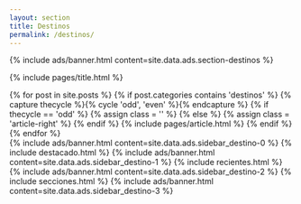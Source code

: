 ```yaml
---
layout: section
title: Destinos
permalink: /destinos/
---
```


{% 
  include ads/banner.html 
  content=site.data.ads.section-destinos 
%}

{% include pages/title.html %}

<!-- blog post -->
<section class="section">
  <div class="container maxw">
    <div class="row">
      <div class="col-lg-9">
        {% for post in site.posts %}
        {% if post.categories contains 'destinos' %}
        {% capture thecycle %}{% cycle 'odd', 'even' %}{% endcapture %}
        {% if thecycle == 'odd' %}
        {% assign class = '' %}
        {% else %}
        {% assign class = 'article-right' %}
        {% endif %}
          {% include pages/article.html %}
        {% endif %}
        {% endfor %}
      </div>
      <div class="col-lg-3">
        {% 
          include ads/banner.html 
          content=site.data.ads.sidebar_destino-0  
        %}
        {% include destacado.html %}
        {% 
          include ads/banner.html 
          content=site.data.ads.sidebar_destino-1  
        %}
        {% include recientes.html %}
        {% 
          include ads/banner.html 
          content=site.data.ads.sidebar_destino-2
        %}
        {% include secciones.html %}
        {% 
          include ads/banner.html 
          content=site.data.ads.sidebar_destino-3
        %}
      </div> 
    </div>
  </div>
</section>
<!-- /blog post -->